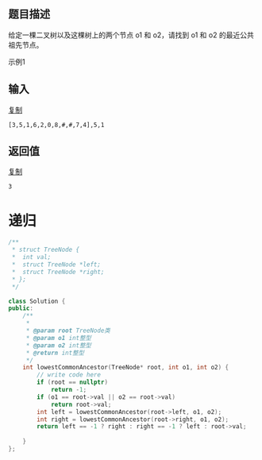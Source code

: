 ## 题目描述

给定一棵二叉树以及这棵树上的两个节点 o1 和 o2，请找到 o1 和 o2 的最近公共祖先节点。 

示例1

## 输入

[复制](javascript:void(0);)

```
[3,5,1,6,2,0,8,#,#,7,4],5,1
```

## 返回值

[复制](javascript:void(0);)

```
3
```





# 递归

```c++
/**
 * struct TreeNode {
 *	int val;
 *	struct TreeNode *left;
 *	struct TreeNode *right;
 * };
 */

class Solution {
public:
    /**
     * 
     * @param root TreeNode类 
     * @param o1 int整型 
     * @param o2 int整型 
     * @return int整型
     */
    int lowestCommonAncestor(TreeNode* root, int o1, int o2) {
        // write code here
        if (root == nullptr)
            return -1;
        if (o1 == root->val || o2 == root->val)
            return root->val;
        int left = lowestCommonAncestor(root->left, o1, o2);
        int right = lowestCommonAncestor(root->right, o1, o2);
        return left == -1 ? right : right == -1 ? left : root->val;
        
    }
};
```


